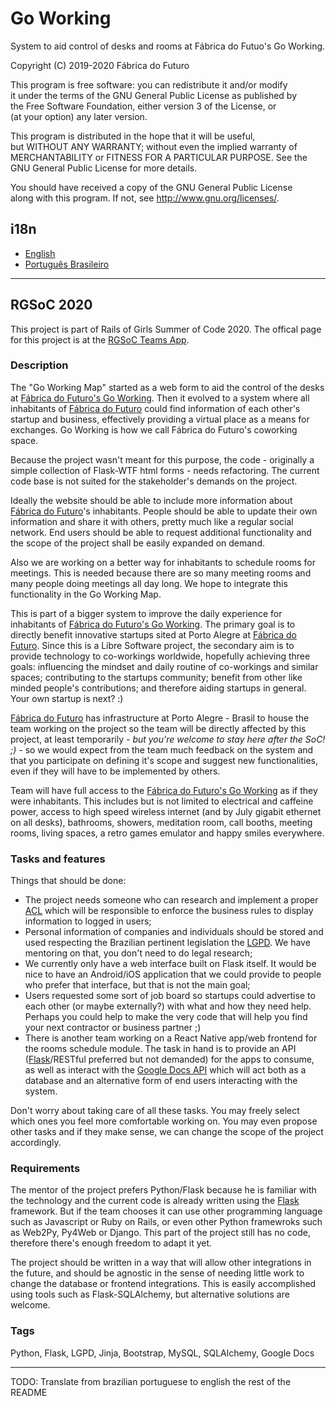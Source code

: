 Go Working
===

System to aid control of desks and rooms at Fábrica do Futuo's Go Working.  

Copyright (C) 2019-2020 Fábrica do Futuro  

This program is free software: you can redistribute it and/or modify  
it under the terms of the GNU General Public License as published by  
the Free Software Foundation, either version 3 of the License, or  
(at your option) any later version.  

This program is distributed in the hope that it will be useful,  
but WITHOUT ANY WARRANTY; without even the implied warranty of  
MERCHANTABILITY or FITNESS FOR A PARTICULAR PURPOSE.  See the  
GNU General Public License for more details.  

You should have received a copy of the GNU General Public License  
along with this program.  If not, see <http://www.gnu.org/licenses/>.  

i18n
---

* [English](./README.md)  
* [Português Brasileiro](./README.pt.md)  

---

RGSoC 2020
---

This project is part of Rails of Girls Summer of Code 2020. The offical 
page for this project is at the 
[RGSoC Teams App](https://teams.railsgirlssummerofcode.org/projects/366-improve-the-desks-and-rooms-control-system-for-the-coworking).  

### Description

The "Go Working Map" started as a web form to aid the control of the 
desks at 
[Fábrica do Futuro's Go Working](https://fabricadofuturo.com/en/#terreo). 
Then it evolved to a system where all inhabitants of 
[Fábrica do Futuro](https://fabricadofuturo/en/) could find information 
of each other's startup and business, effectively providing a virtual 
place as a means for exchanges. Go Working is how we call Fábrica do 
Futuro's coworking space.  

Because the project wasn't meant for this purpose, the code - originally a 
simple collection of Flask-WTF html forms - needs refactoring. The current 
code base is not suited for the stakeholder's demands on the project.  

Ideally the website should be able to include more information about 
[Fábrica do Futuro](https://fabricadofuturo.com/en/)'s inhabitants. People 
should be able to update their own information and share it with others, 
pretty much like a regular social network. End users should be able to 
request additional functionality and the scope of the project shall be 
easily expanded on demand.  

Also we are working on a better way for inhabitants to schedule rooms for 
meetings. This is needed because there are so many meeting rooms and many 
people doing meetings all day long. We hope to integrate this functionality 
in the Go Working Map.  

This is part of a bigger system to improve the daily experience for 
inhabitants of 
[Fábrica do Futuro's Go Working](https://fabricadofuturo.com/en/#terreo). 
The primary goal is to directly benefit innovative startups sited at Porto 
Alegre at [Fábrica do Futuro](https://fabricadofuturo.com/en/). Since this 
is a Libre Software project, the secondary aim is to provide technology to 
co-workings worldwide, hopefully achieving three goals: influencing the 
mindset and daily routine of co-workings and similar spaces; contributing 
to the startups community; benefit from other like minded people's 
contributions; and therefore aiding startups in general. Your own startup 
is next? :)  

[Fábrica do Futuro](https://fabricadofuturo.com/en/) has infrastructure at 
Porto Alegre - Brasil to house the team working on the project so the team 
will be directly affected by this project, at least temporarily 
*- but you're welcome to stay here after the SoC! ;) -* so we would expect 
from the team much feedback on the system and that you participate on 
defining it's scope and suggest new functionalities, even if they will have 
to be implemented by others.  

Team will have full access to the 
[Fábrica do Futuro's Go Working](https://fabricadofuturo.com/en/#terreo) as 
if they were inhabitants. This includes but is not limited to electrical 
and caffeine power, access to high speed wireless internet (and by July 
gigabit ethernet on all desks), bathrooms, showers, meditation room, call 
booths, meeting rooms, living spaces, a retro games emulator and happy 
smiles everywhere.  

### Tasks and features

Things that should be done:  

* The project needs someone  who can research and implement a proper 
[ACL](https://en.wikipedia.org/wiki/Access-control_list) which will be 
responsible to enforce the business rules to display information to logged 
in users;  
* Personal information of companies and individuals should be stored and 
used respecting the Brazilian pertinent legislation the 
[LGPD](http://www.planalto.gov.br/ccivil_03/_ato2015-2018/2018/lei/L13709.htm). 
We have mentoring on that, you don't need to do legal research;  
* We currently only have a web interface built on Flask itself. It would be 
nice to have an Android/iOS application that we could provide to people who 
prefer that interface, but that is not the main goal;  
* Users requested some sort of job board so startups could advertise to 
each other (or maybe externally?) with what and how they need help. Perhaps 
you could help to make the very code that will help you find your next 
contractor or business partner ;)  
* There is another team working on a React Native app/web frontend for the 
rooms schedule module. The task in hand is to provide an API 
([Flask](https://flask.palletsproject.com)/RESTful preferred but not 
demanded) for the apps to consume, as well as interact with the 
[Google Docs API](https://developers.google.com/docs/api) which will act 
both as a database and an alternative form of end users interacting with 
the system.  

Don't worry about taking care of all these tasks. You may freely select 
which ones you feel more comfortable working on. You may even propose other 
tasks and if they make sense, we can change the scope of the project 
accordingly.  

### Requirements

The mentor of the project prefers Python/Flask because he is familiar with 
the technology and the current code is already written using the 
[Flask](https://flask.palletsproject.com) framework. But if the team 
chooses it can use other programming language such as Javascript or Ruby on 
Rails, or even other Python framewroks such as Web2Py, Py4Web or Django. 
This part of the project still has no code, therefore there's enough 
freedom to adapt it yet.  

The project should be written in a way that will allow other integrations 
in the future, and should be agnostic in the sense of needing little work 
to change the database or frontend integrations. This is easily 
accomplished using tools such as Flask-SQLAlchemy, but alternative 
solutions are welcome.  

### Tags

Python, Flask, LGPD, Jinja, Bootstrap, MySQL, SQLAlchemy, Google Docs  

---

TODO: Translate from brazilian portuguese to english the rest of the README  

